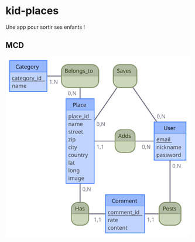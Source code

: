 # kid-places

Une app pour sortir ses enfants !

## MCD

[![MCD](/conception/MCD.svg)](https://www.mocodo.net/?mcd=eNpNT80KwjAMvvcp8gBF3LU33cXTGIgPELowiv0ZbRT06U27MQel-UKS76dHpjnljwG7oZObNEQMpK7kU5wLcNLQDdBvCxrOA4weLak7vqm0_lEoHwZGyWvQwFLLzqqhcCZiDV-3aLCOhdCmV-TK7FEGVVWDCziTukyTCHTdyrtLqfoZoIDOC6-zz-ZYRG9Y_j7aZZ9CoMhqq5J0Bc1SllBVP3J)
